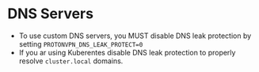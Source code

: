 # DNS Servers

- To use custom DNS servers, you MUST disable DNS leak protection by setting `PROTONVPN_DNS_LEAK_PROTECT=0`
- If you ar using Kuberentes disable DNS leak protection to properly resolve `cluster.local` domains.
